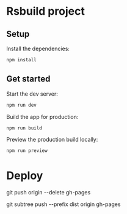 # Rsbuild project

## Setup

Install the dependencies:

```bash
npm install
```

## Get started

Start the dev server:

```bash
npm run dev
```

Build the app for production:

```bash
npm run build
```

Preview the production build locally:

```bash
npm run preview
```


# Deploy

git push origin --delete gh-pages

git subtree push --prefix dist origin gh-pages
